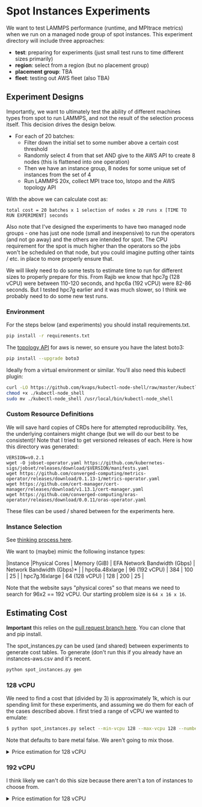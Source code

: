 # Spot Instances Experiments

We want to test LAMMPS performance (runtime, and MPItrace metrics) when we run on a managed node group
of spot instances. This experiment directory will include three approaches:

 - **test**: preparing for experiments (just small test runs to time different sizes primarily)
 - **region**: select from a region (but no placement group)
 - **placement group**: TBA
 - **fleet**: testing out AWS fleet (also TBA)

## Experiment Designs

Importantly, we want to ultimately test the ability of different machines types from spot to run LAMMPS, and not the result of the selection process itself. This decision drives the design below.

- For each of 20 batches:
  - Filter down the initial set to some number above a certain cost threshold
  - Randomly select 4 from that set AND give to the AWS API to create 8 nodes (this is flattened into one operation)
  - Then we have an instance group, 8 nodes for some unique set of instances from the set of 4
  - Run LAMMPS 20x, collect MPI trace too, lstopo and the AWS topology API

With the above we can calculate cost as:

```console
total cost = 20 batches x 1 selection of nodes x 20 runs x [TIME TO RUN EXPERIMENT] seconds
```

Also note that I've designed the experiments to have two managed node groups - one has just one node (small and inexpensive) to run the operators (and not go away) and the others are intended for spot. The CPU requirement for the spot is much higher than the operators so the jobs won't be scheduled on that node, but you could imagine putting other taints / etc. in place to more properly ensure that.

We will likely need to do some tests to estimate time to run for different sizes to properly prepare for this.
From Rajib we know that hpc7g (128 vCPU) were between 110-120 seconds, and hpc6a (192 vCPU) were 82-86 seconds. But I tested hpc7g earlier and it was much slower, so I think we probably need to do some new test runs.

### Environment

For the steps below (and experiments) you should install requirements.txt.

```bash
pip install -r requirements.txt
```

The [topology API](https://boto3.amazonaws.com/v1/documentation/api/latest/reference/services/ec2/client/describe_instance_topology.html) for aws is newer, so ensure you have the latest boto3:

```bash
pip install --upgrade boto3
```

Ideally from a virtual environment or similar. You'll also need this kubectl plugin:

```bash
curl -LO https://github.com/kvaps/kubectl-node-shell/raw/master/kubectl-node_shell
chmod +x ./kubectl-node_shell
sudo mv ./kubectl-node_shell /usr/local/bin/kubectl-node_shell
```

### Custom Resource Definitions

We will save hard copies of CRDs here for attempted reproducibility. Yes, the underlying containers might change (but we will do our best to be consistent)! Note that I tried to get versioned releases of each. Here is how this directory was generated:

```console
VERSION=v0.2.1
wget -O jobset-operator.yaml https://github.com/kubernetes-sigs/jobset/releases/download/$VERSION/manifests.yaml
wget https://github.com/converged-computing/metrics-operator/releases/download/0.1.13-1/metrics-operator.yaml
wget https://github.com/cert-manager/cert-manager/releases/download/v1.13.1/cert-manager.yaml
wget https://github.com/converged-computing/oras-operator/releases/download/0.0.11/oras-operator.yaml
```

These files can be used / shared between for the experiments here.

### Instance Selection

See [thinking process here](https://gist.github.com/vsoch/ad19f4270a0500a49c47008e4a853f62).

We want to (maybe) mimic the following instance types:

|Instance |Physical Cores | Memory (GiB) | EFA Network Bandwidth (Gbps) | Network Bandwidth (Gbps)* |
| hpc6a.48xlarge | 96 (192 vCPU) | 384 | 100 | 25 |
| hpc7g.16xlarge | 64 (128 vCPU) | 128 | 200 | 25 |

Note that the website says "physical cores" so that means we need to search for 96x2 == 192 vCPU.
Our starting problem size is `64 x 16 x 16`.

## Estimating Cost

**Important** this relies on the [pull request branch here](https://github.com/converged-computing/cloud-select/pull/35). You can clone that and pip install.

The spot_instances.py can be used (and shared) between experiments to generate cost tables. To generate (don't run this if you already have an instances-aws.csv and it's recent.

```bash
python spot_instances.py gen
```

### 128 vCPU

We need to find a cost that (divided by 3) is approximately 1k, which is our spending limit for these experiments, and assuming we do them for each of the cases described above. I first tried a range of vCPU we wanted to emulate:

```bash
$ python spot_instances.py select --min-vcpu 128 --max-vcpu 128 --number 20
```

Note that defaults to bare metal false. We aren't going to mix those.

<details>

<summary>Price estimation for 128 vCPU</summary>

```bash
$ python spot_instances.py select --min-vcpu 128 --max-vcpu 128 --number 20
```
```console
Selected subset table:
           instance  bare_metal    arch  vcpu  threads_per_core  memory_mb    gpu  spot_price     price
465    c6a.32xlarge       False  x86_64   128                 2     262144  False    2.201160   4.89600
211    c7a.32xlarge       False  x86_64   128                 1     262144  False    2.323425   6.56896
691    c6i.32xlarge       False  x86_64   128                 2     262144  False    2.478600   5.44000
248    m6a.32xlarge       False  x86_64   128                 2     524288  False    2.628120   5.52960
209    m6i.32xlarge       False  x86_64   128                 2     524288  False    2.676000   6.14400
343   c6id.32xlarge       False  x86_64   128                 2     262144  False    2.687360   6.45120
298    r6a.32xlarge       False  x86_64   128                 2    1048576  False    2.930780   7.25760
1      m7a.32xlarge       False  x86_64   128                 1     524288  False    3.117800   7.41888
273   c6in.32xlarge       False  x86_64   128                 2     262144  False    3.239400   7.25760
193   m6id.32xlarge       False  x86_64   128                 2     524288  False    3.303780   7.59360
359    r6i.32xlarge       False  x86_64   128                 2    1048576  False    3.371040   8.06400
203   r6id.32xlarge       False  x86_64   128                 2    1048576  False    3.631980   9.67680
718    i4i.32xlarge       False  x86_64   128                 2    1048576  False    3.704200  10.98240
335    r7a.32xlarge       False  x86_64   128                 1    1048576  False    3.727750   9.73760
685  m6idn.32xlarge       False  x86_64   128                 2     524288  False    3.984450  10.18368
431   m6in.32xlarge       False  x86_64   128                 2     524288  False    4.009550   8.91072
316     x1.32xlarge       False  x86_64   128                 2    1998848  False    4.393550  13.33800
213   r7iz.32xlarge       False  x86_64   128                 2    1048576  False    4.446850  11.90400
39   x2idn.32xlarge       False  x86_64   128                 2    2097152  False    4.623940  13.33800
4     r6in.32xlarge       False  x86_64   128                 2    1048576  False    5.122650  11.15712

😸️ Final selection of spot:
c6a.32xlarge
c7a.32xlarge
c6i.32xlarge
m6a.32xlarge
m6i.32xlarge
c6id.32xlarge
r6a.32xlarge
m7a.32xlarge
c6in.32xlarge
m6id.32xlarge
r6i.32xlarge
r6id.32xlarge
i4i.32xlarge
r7a.32xlarge
m6idn.32xlarge
m6in.32xlarge
x1.32xlarge
r7iz.32xlarge
x2idn.32xlarge
r6in.32xlarge

🤓️ Mean (std) of price
$3.43 ($0.82)
```

</details>

### 192 vCPU

I think likely we can't do this size because there aren't a ton of instances to choose from.

<details>

<summary>Price estimation for 128 vCPU</summary>

```bash
$ python spot_instances.py select --min-vcpu 192 --max-vcpu 192 --number 20
```
```console
Selected subset table:
          instance  bare_metal    arch  vcpu  threads_per_core  memory_mb    gpu  spot_price     price
581   c6a.48xlarge       False  x86_64   192                 2     393216  False    3.207520   7.34400
381   c7a.48xlarge       False  x86_64   192                 1     393216  False    3.671550   9.85344
152   m6a.48xlarge       False  x86_64   192                 2     786432  False    3.735820   8.29440
689   c7i.48xlarge       False  x86_64   192                 2     393216  False    3.948450   8.56800
698   m7i.48xlarge       False  x86_64   192                 2     786432  False    4.011800   9.67680
150   r6a.48xlarge       False  x86_64   192                 2    1572864  False    4.505600  10.88640
566   r7i.48xlarge       False  x86_64   192                 2    1572864  False    4.588400  12.70080
449   m7a.48xlarge       False  x86_64   192                 1     786432  False    4.720575  11.12832
238  inf2.48xlarge       False  x86_64   192                 2     786432  False    4.758775  12.98127
712   r7a.48xlarge       False  x86_64   192                 1    1572864  False    6.843625  14.60640

😸️ Final selection of spot:
c6a.48xlarge
c7a.48xlarge
m6a.48xlarge
c7i.48xlarge
m7i.48xlarge
r6a.48xlarge
r7i.48xlarge
m7a.48xlarge
inf2.48xlarge
r7a.48xlarge

🤓️ Mean (std) of price
$4.4 ($1.0)
```

### 64 vCPU

What if we try closer to what we did on Google Cloud, closer to 50 vCPU. It looks like the closest we can get is 64 vCPU. A size 64 vCPU is fairly good, because we might have 32 actual CPU per node.

```bash
$ python spot_instances.py select --min-vcpu 64 --max-vcpu 64 --number 20
```

<details>

<summary>Price estimation for 128 vCPU</summary>

```console
Selected subset table:
          instance  bare_metal    arch  vcpu  threads_per_core  memory_mb    gpu  spot_price    price
679   c6a.16xlarge       False  x86_64    64                 2     131072  False    1.151780  2.44800
212  c5ad.16xlarge       False  x86_64    64                 2     131072  False    1.163000  2.75200
729   c5a.16xlarge       False  x86_64    64                 2     131072  False    1.210240  2.46400
10    m5a.16xlarge       False  x86_64    64                 2     262144  False    1.314160  2.75200
474   c6i.16xlarge       False  x86_64    64                 2     131072  False    1.325060  2.72000
25    m6a.16xlarge       False  x86_64    64                 2     262144  False    1.364100  2.76480
515    m5.16xlarge       False  x86_64    64                 2     262144  False    1.369840  3.07200
234  c6id.16xlarge       False  x86_64    64                 2     131072  False    1.380580  3.22560
671   c7i.16xlarge       False  x86_64    64                 2     131072  False    1.394750  2.85600
402    m4.16xlarge       False  x86_64    64                 2     262144  False    1.398133  3.20000
354   m7a.16xlarge       False  x86_64    64                 1     262144  False    1.403450  3.70944
291   c7a.16xlarge       False  x86_64    64                 1     131072  False    1.411625  3.28448
221   r5a.16xlarge       False  x86_64    64                 2     524288  False    1.511780  3.61600
635   m6i.16xlarge       False  x86_64    64                 2     262144  False    1.515600  3.07200
153   r6i.16xlarge       False  x86_64    64                 2     524288  False    1.515940  4.03200
525   r6a.16xlarge       False  x86_64    64                 2     524288  False    1.544920  3.62880
347   m7i.16xlarge       False  x86_64    64                 2     262144  False    1.587725  3.22560
27    m5d.16xlarge       False  x86_64    64                 2     262144  False    1.603920  3.61600
720  m5ad.16xlarge       False  x86_64    64                 2     262144  False    1.615520  3.29600
721  m6id.16xlarge       False  x86_64    64                 2     262144  False    1.615700  3.79680

😸️ Final selection of spot:
c6a.16xlarge
c5ad.16xlarge
c5a.16xlarge
m5a.16xlarge
c6i.16xlarge
m6a.16xlarge
m5.16xlarge
c6id.16xlarge
c7i.16xlarge
m4.16xlarge
m7a.16xlarge
c7a.16xlarge
r5a.16xlarge
m6i.16xlarge
r6i.16xlarge
r6a.16xlarge
m7i.16xlarge
m5d.16xlarge
m5ad.16xlarge
m6id.16xlarge

🤓️ Mean (std) of price
$1.42 ($0.14)
```

</details>

That also gives us many choices under $2, so I am leaning toward this as our choice (but need to test timing and problem sizes).
